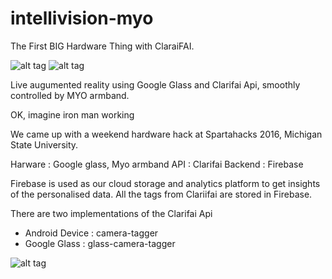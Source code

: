 # intellivision-myo

The First BIG Hardware Thing with ClaraiFAI.

![alt tag](http://media3.popsugar-assets.com/files/2013/03/10/2/192/1922283/63f134188a634d65_url-5.xxxlarge/i/Iron-Man-3-Second-Trailer.jpg) ![alt tag](http://25.media.tumblr.com/tumblr_m8gdd4zgVb1ql4atmo4_250.gif)

Live augumented reality using Google Glass and Clarifai Api, smoothly controlled by MYO armband.

OK, imagine iron man working 

We came up with a weekend hardware hack at Spartahacks 2016, Michigan State University.

Harware : Google glass, Myo armband
API : Clarifai
Backend : Firebase

Firebase is used as our cloud storage and analytics platform to get insights of the personalised data. All the tags from Clariifai are stored in Firebase.

There are two implementations of the Clarifai Api 
  
  * Android Device : camera-tagger
  * Google Glass : glass-camera-tagger

![alt tag](http://57.media.tumblr.com/4d5f398929a526778d8c990a3ae1dc89/tumblr_ng8569Xmf21sc0ffqo3_500.gif)
